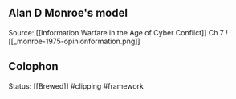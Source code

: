 ## Alan D Monroe's model 
Source: [[Information Warfare in the Age of Cyber Conflict]] Ch 7
![[_monroe-1975-opinionformation.png]]

## Colophon
Status: [[Brewed]] #clipping #framework 